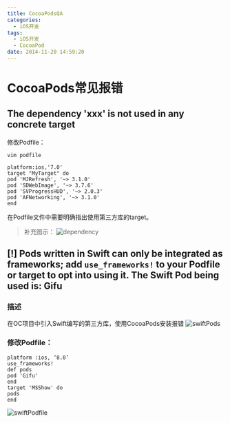 ```yaml
---
title: CocoaPodsQA
categories:
  - iOS开发
tags:
  - iOS开发
  - CocoaPod
date: 2014-11-20 14:59:20
---
```


# CocoaPods常见报错
## The dependency 'xxx' is not used in any concrete target
修改Podfile：
```vim
vim podfile
```

```vim
platform:ios,'7.0'
target "MyTarget" do
pod 'MJRefresh', '~> 3.1.0'
pod 'SDWebImage', '~> 3.7.6'
pod 'SVProgressHUD', '~> 2.0.3'
pod 'AFNetworking', '~> 3.1.0'
end
```
在Podfile文件中需要明确指出使用第三方库的target。

> 补充图示：
![dependency](/Users/mr.scorpion/Desktop/Snip20160802_10.png)


## [!] Pods written in Swift can only be integrated as frameworks; add `use_frameworks!` to your Podfile or target to opt into using it. The Swift Pod being used is: Gifu  
### 描述
在OC项目中引入Swift编写的第三方库，使用CocoaPods安装报错
![swiftPods](/Users/mr.scorpion/Desktop/Snip20160802_11.png)

### 修改Podfile：

```vim
platform :ios, ‘8.0’
use_frameworks!
def pods
pod 'Gifu'
end
target 'MSShow' do
pods
end
```
![swiftPodfile](/Users/mr.scorpion/Desktop/Snip20160802_12.png)
